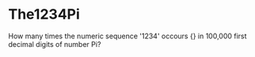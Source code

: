 # The1234Pi
How many times the numeric sequence '1234' occours {} in 100,000 first decimal digits of number Pi?
